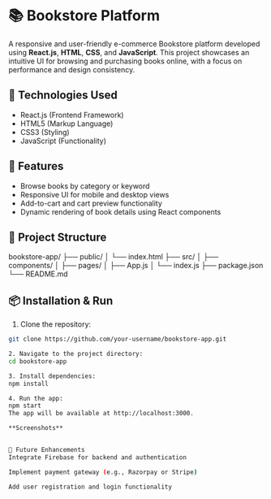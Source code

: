 # 📚 Bookstore Platform

A responsive and user-friendly e-commerce Bookstore platform developed using **React.js**, **HTML**, **CSS**, and **JavaScript**. This project showcases an intuitive UI for browsing and purchasing books online, with a focus on performance and design consistency.

## 🔧 Technologies Used
- React.js (Frontend Framework)
- HTML5 (Markup Language)
- CSS3 (Styling)
- JavaScript (Functionality)

## 🚀 Features
- Browse books by category or keyword
- Responsive UI for mobile and desktop views
- Add-to-cart and cart preview functionality
- Dynamic rendering of book details using React components

## 📁 Project Structure
bookstore-app/
├── public/
│ └── index.html
├── src/
│ ├── components/
│ ├── pages/
│ ├── App.js
│ └── index.js
├── package.json
└── README.md

## 📦 Installation & Run

1. Clone the repository:
```bash
git clone https://github.com/your-username/bookstore-app.git

2. Navigate to the project directory:
cd bookstore-app

3. Install dependencies:
npm install

4. Run the app:
npm start
The app will be available at http://localhost:3000.

**Screenshots**


📌 Future Enhancements
Integrate Firebase for backend and authentication

Implement payment gateway (e.g., Razorpay or Stripe)

Add user registration and login functionality
